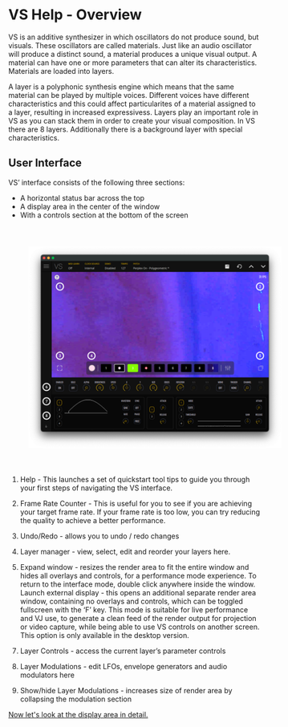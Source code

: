 # VS Help - Overview

VS is an additive synthesizer in which oscillators do not produce sound, but visuals. These oscillators are called materials. Just like an audio oscillator will produce a distinct sound, a material produces a unique visual output. A material can have one or more parameters that can alter its characteristics. Materials are loaded into layers.

A layer is a polyphonic synthesis engine which means that the same material can be played by multiple voices. Different voices have different characteristics and this could affect particularites of a material assigned to a layer, resulting in increased expressivess. Layers play an important role in VS as you can stack them in order to create your visual composition. In VS there are 8 layers. Additionally there is a background layer with special characteristics.

## User Interface

VS’ interface consists of the following three sections:

- A horizontal status bar across the top
- A display area in the center of the window
- With a controls section at the bottom of the screen

<img alt="VS Screen" align="center" src="/vs/images/overview@2x.png" style="padding: 40px;"/>

1) Help - This launches a set of quickstart tool tips to guide you through your first steps of navigating the VS interface.

2) Frame Rate Counter - This is useful for you to see if you are achieving your target frame rate. If your frame rate is too low, you can try reducing the quality to achieve a better performance.

3) Undo/Redo - allows you to undo / redo changes

4) Layer manager - view, select, edit and reorder your layers here.

5. Expand window - resizes the render area to fit the entire window and hides all overlays and controls, for a performance mode experience. To return to the interface mode, double click anywhere inside the window. Launch external display - this opens an additional separate render area window, containing no overlays and controls, which can be toggled fullscreen with the ‘F’ key. This mode is suitable for live performance and VJ use, to generate a clean feed of the render output for projection or video capture, while being able to use VS controls on another screen. This option is only available in the desktop version.

7) Layer Controls - access the current layer’s parameter controls
8) Layer Modulations - edit LFOs, envelope generators and audio modulators here

8) Show/hide Layer Modulations - increases size of render area by collapsing the modulation section


[Now let's look at the display area in detail.](display-area)
